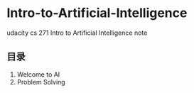  Intro-to-Artificial-Intelligence
============================

udacity cs 271 Intro to Artificial Intelligence note

## 目录

1. Welcome to AI
2. Problem Solving

